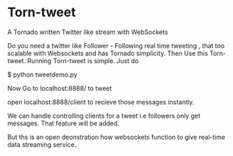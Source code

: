 # Torn-tweet

A Tornado written Twitter like stream with WebSockets

Do you need a twitter like Follower - Following real time tweeting , that too scalable with Websockets and has Tornado simplicity. Then Use this Torn-tweet.
Running Torn-tweet is simple. Just do

$ python tweetdemo.py

Now Go to localhost:8888/ to tweet

open localhost:8888/client to recieve those messages instantly.

We can handle controlling clients for a tweet i.e followers only get messages. That feature will be added. 

But ths is an open deonstration how websockets function to give real-time data streaming service. 
